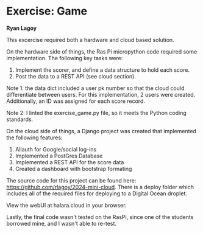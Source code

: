 # Exercise: Game
**Ryan Lagoy**

This excercise required both a hardware and cloud based solution.

On the hardware side of things, the Ras Pi micropython code required some implementation. The following key tasks were:

1. Implement the scorer, and define a data structure to hold each score.
2. Post the data to a REST API (see cloud section).

Note 1: the data dict included a user pk number so that the cloud could differentiate between users. For this implementation, 2 users
were created. Additionally, an ID was assigned for each score record.

Note 2: I linted the exercise_game.py file, so it meets the Python coding standards.

On the cloud side of things, a Django project was created that implemented the following features:

1. Allauth for Google/social log-ins
2. Implemented a PostGres Database
3. Implemented a REST API for the score data
4. Created a dashboard with bootstrap formating

The source code for this project can be found here: https://github.com/rlagoy/2024-mini-cloud.
There is a deploy folder which includes all of the required files for deploying to a Digital Ocean droplet.

View the webUI at halara.cloud in your browser.

Lastly, the final code wasn't tested on the RasPi, since one of the students borrowed mine, and I wasn't able to re-test.
